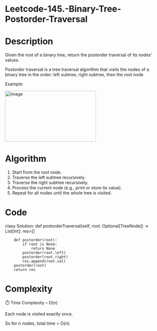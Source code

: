 # Leetcode-145.-Binary-Tree-Postorder-Traversal
# Description
Given the root of a binary tree, return the postorder traversal of its nodes' values.

Postorder traversal is a tree traversal algorithm that visits the nodes of a binary tree in the order: left subtree, right subtree, then the root node

Example:

<img width="300" height="168" alt="image" src="https://github.com/user-attachments/assets/acc3b373-5b12-4d50-a3b4-4902f3f059e3" />

# Algorithm
1. Start from the root node.
2. Traverse the left subtree recursively.
3. Traverse the right subtree recursively.
4. Process the current node (e.g., print or store its value).
5. Repeat for all nodes until the whole tree is visited.

# Code 
class Solution:
    def postorderTraversal(self, root: Optional[TreeNode]) -> List[int]:
        res=[]
        
        def postorder(root):
            if root is None:
                return None
            postorder(root.left)
            postorder(root.right)
            res.append(root.val)
        postorder(root)
        return res
# Complexity
⏱️ Time Complexity – O(n)

Each node is visited exactly once.

So for n nodes, total time = O(n).
